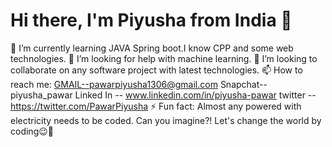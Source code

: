 
# Hi there, I'm Piyusha from India 👋
🌱 I’m currently learning JAVA Spring boot.I know CPP and some web technologies.
🤔 I’m looking for help with machine learning.
👯 I’m looking to collaborate on any software project with latest technologies.
📫 How to reach me:
GMAIL--pawarpiyusha1306@gmail.com
Snapchat--piyusha_pawar
Linked In --  www.linkedin.com/in/piyusha-pawar
twitter -- https://twitter.com/PawarPiyusha
⚡ Fun fact: Almost any powered with electricity needs to be coded. Can you imagine?! Let's change the world by coding😉🤩
